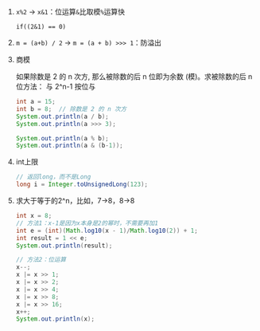 1. `x%2` → `x&1`：位运算`&`比取模`%`运算快

    `if((2&1) == 0)`

2. `m = (a+b) / 2` → `m = (a + b) >>> 1`：防溢出
3. 商模
    
    如果除数是 2 的 n 次方, 那么被除数的后 n 位即为余数 (模)。求被除数的后 n 位方法： 与 2^n-1 按位与
    ```java
    int a = 15;
    int b = 8;  // 除数是 2 的 n 次方
    System.out.println(a / b);
    System.out.println(a >>> 3);
    
    System.out.println(a % b);
    System.out.println(a & (b-1));
    ```
4. int上限

    ```java
    // 返回long，而不是Long
    long i = Integer.toUnsignedLong(123);
    ```

5. 求大于等于的2^n，比如，7→8，8→8

    ```java
    int x = 8;
    // 方法1：x-1是因为x本身是2的幂时，不需要再加1
    int e = (int)(Math.log10(x - 1)/Math.log10(2)) + 1;
    int result = 1 << e;
    System.out.println(result);

    // 方法2：位运算
    x--;
    x |= x >> 1;
    x |= x >> 2;
    x |= x >> 4;
    x |= x >> 8;
    x |= x >> 16;
    x++;
    System.out.println(x);
    ```